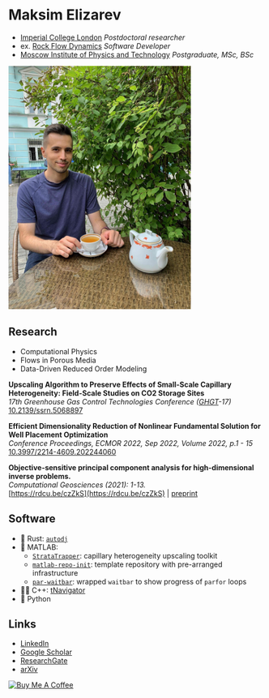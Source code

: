 # Maksim Elizarev

- [Imperial College London](https://profiles.imperial.ac.uk/m.elizarev) _Postdoctoral researcher_
- ex. [Rock Flow Dynamics](https://rfdyn.com/) _Software Developer_
- [Moscow Institute of Physics and Technology](https://www.mipt.ru/en) _Postgraduate, MSc, BSc_

<img src="myself.jpg" width=360 alt="logo">

## Research

- Computational Physics
- Flows in Porous Media
- Data-Driven Reduced Order Modeling

**Upscaling Algorithm to Preserve Effects of Small-Scale Capillary Heterogeneity: Field-Scale Studies on CO2 Storage Sites**\
_17th Greenhouse Gas Control Technologies Conference ([GHGT](https://ghgt.info/)-17)_\
[10.2139/ssrn.5068897](http://dx.doi.org/10.2139/ssrn.5068897)

**Efficient Dimensionality Reduction of Nonlinear Fundamental Solution for Well Placement Optimization**\
_Conference Proceedings, ECMOR 2022, Sep 2022, Volume 2022, p.1 - 15_\
[10.3997/2214-4609.202244060](https://doi.org/10.3997/2214-4609.202244060)

**Objective-sensitive principal component analysis for high-dimensional inverse problems.**\
_Computational Geosciences (2021): 1-13._\
[https://rdcu.be/czZkS](https://rdcu.be/czZkS) | [preprint](https://arxiv.org/abs/2006.04527)

## Software

- :crab: Rust: [`autodj`](https://github.com/djmaxus/autodj)
- 🔬 MATLAB:
  - [`StrataTrapper`](https://ImperialCollegeLondon.github.io/StrataTrapper): capillary heterogeneity upscaling toolkit
  - [`matlab-repo-init`](https://djmaxus.github.io/matlab-repo-init): template repository with pre-arranged infrastructure
  - [`par-waitbar`](https://djmaxus.dev/par-waitbar/): wrapped `waitbar` to show progress of `parfor` loops
- 🦶🔫 C++: [tNavigator](https://rfdyn.com)
- 🐍 Python

## Links

- [LinkedIn](https://www.linkedin.com/in/djmaxus/)
- [Google Scholar](https://scholar.google.com/citations?user=qt24IhcAAAAJ)
- [ResearchGate](https://www.researchgate.net/profile/Maksim_Elizarev)
- [arXiv](http://arxiv.org/a/elizarev_m_1)

<a href="https://www.buymeacoffee.com/djmaxus" target="_blank"><img src="https://cdn.buymeacoffee.com/buttons/v2/default-yellow.png" alt="Buy Me A Coffee" style="height: 60px !important;width: 217px !important;" ></a>

